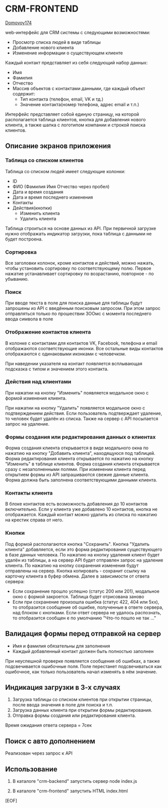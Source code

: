 # CRM-FRONTEND

[Domovoy174](https://github.com/Domovoy174)

web-интерфейс для CRM системы с следующими возможностями:

* Просмотр списка людей в виде таблицы
* Добавление нового клиента
* Изменение информации о существующем клиенте

Каждый контакт представляет из себя следующий набор данных:

* Имя
* Фамилия
* Отчество
* Массив объектов с контактами данными, где каждый объект содержит:
  * Тип контакта (телефон, email, VK и тд.)
  * Значение контакта(номер телефона, адрес email и т.п.)

Интерфейс представляет собой единую  страницу, на которой располагается таблица клиентов,
кнопка для добавления нового клиента, а также шапка с логотипом компании и строкой поиска клиентов.

## Описание экранов приложения

### Таблица со списком клиентов

Таблица со списком людей имеет следующие колонки:

* ID
* ФИО (Фамилия Имя Отчество через пробел)
* Дата и время создания
* Дата и время последнего изменения
* Контакты
* Действия(кнопки)
  * Изменить клиента
  * Удалить клиента

Таблица строиться на основе данных из API.
При первичной загрузке нужно отображать индикатор загрузки, пока таблица с данными не будет построена.

### Сортировка

Все заголовки колонок, кроме контактов и действий, можно нажать, чтобы установить сортировку по соответствующему полю.
Первое нажатие устанавливает сортировку по возрастанию, повторное - по убыванию.

### Поиск

При вводе текста в поле для поиска данные для таблицы будут запрошены из API с введённым поисковым запросом.
При этом запрос отправляться только по прошествии ЗООмс с момента последнего ввода символа в поле

### Отображение контактов клиента

В колонке с контактами для контактов VK, Facebook, телефона и email  отображаются соответствующие иконки.
Все остальные виды контактов отображаются с одинаковыми иконками с человечком.

При наведении указателя на контакт появляется всплывающая подсказка с типом и значением этого контакта.

### Действия над клиентами

При нажатии на кнопку "Изменить" появляется модальное окно с формой изменения клиента.

При нажатии на кнопку "Удалить"  появляется модальное окно с подтверждением действия.
Если пользователь подтверждает удаление, то человек будет удалён из списка.
Также на сервер с API посылается запрос на удаление.

### Формы создания или редактирования данных о клиентах

Форма создания клиента  открывается в виде модального окна по нажатию на кнопку "Добавить клиента", находящуюся под таблицей.
Форма редактирования клиента открывается по нажатию на кнопку "Изменить" в таблице клиентов.
Форма создания клиента открывается сразу с незаполненными полями.
При изменении клиента перед открытием формы из API запрашиваются свежие данные клиента. Форма должна быть заполнена соответствующими данными клиента.

### Контакты клиента

В блоке контактов есть возможность добавления до 10 контактов включительно.
Если у клиента уже добавлено 10 контактов, кнопка не отображается.
Каждый контакт можно удалить из списка по нажатию на крестик справа от него.

### Кнопки

Под формой располагаются кнопка "Сохранить". Кнопка "Удалить клиента" добавляется, если это форма редактирования существующего в базе данных человека. По нажатию на кнопку удаления клиент будет удалён из таблицы, а на сервер API будет отправлен запрос на удаление клиента. По нажатию на кнопку сохранения изменения будут отправлены на сервер.
Кнопка копировать - сохранит ссылку на карточку клиента в буфер обмена.
Далее в зависимости от ответа сервера:

* Если сохранение прошло успешно (статус 200 или 201), модальное окно с формой закроется. Таблица будет отрисована заново
* Если при сохранение произошла ошибка (статус 422, 404 или 5хх), то отобразится сообщение об ошибке, полученные в ответе сервера, над блоком с кнопками. Если ответ сервера не удалось распознать, то отобразится сообщен е по умолчанию "Что-то пошло не так ..."

## Валидация формы перед отправкой на сервер

* Имя и фамилия обязательны для заполнения
* Каждый добавленный контакт должен быть полностью заполнен

При неуспешной проверке появляется сообщения об ошибках, а также подсвечивается ошибочные поля.
Поле перестанет подсвечиваться как ошибочное, как только пользователь начал изменять в нём значение.

## Индикация загрузки в 3-х случаях

1. Загрузка таблицы со списком клиентов при открытии страницы, после ввода значения в поле для поиска и т.п.
2. Загрузка данных клиента при открытии формы редактирования.
3. Отправка формы создания или редактирования клиента.

Время ожидания ответа сервера = 7сек

## Поиск с авто дополнением

Реализован через запрос к API

## Использование

1. В каталоге "crm-backend" запустить сервер
    node index.js

2. В каталоге "crm-frontend" запустить HTML
    index.html

[EOF]

